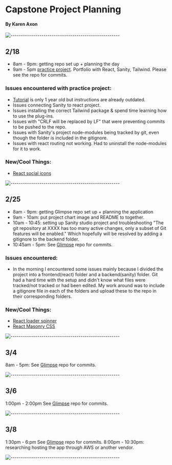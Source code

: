 # Capstone Project Planning

#### By Karen Axon

![-----------------------------------------------------](https://raw.githubusercontent.com/andreasbm/readme/master/assets/lines/aqua.png)

## **2/18**
* 8am - 9pm: getting repo set up + planning the day
* 9am - 5pm  [practice project](https://github.com/karenaxon/portfolio-react.git). Portfolio with React, Sanity, Tailwind. Please see the repo for commits.
  
### **Issues encountered with practice project:**
* [Tutorial](https://www.youtube.com/watch?v=NO7_jgzVgbc&list=PL76mI9stnSrjW0MFLAAz1Phz5Uvhdcfgf&index=4) is only 1 year old but instructions are already outdated.
* Issues connecting Sanity to react project.
* Issues installing the correct Tailwind package & spend time learning how to use the plug-ins.
* Issues with "CRLF will be replaced by LF" that were preventing commits to be pushed to the repo.
* Issues with Sanity's project node-modules being tracked by git, even though the folder is included in the gitignore.
* Issues with react routing not working. Had to uninstall the node-modules for it to work.
  
### **New/Cool Things:**
* [ React social icons](https://www.npmjs.com/package/react-social-icons)

![-----------------------------------------------------](https://raw.githubusercontent.com/andreasbm/readme/master/assets/lines/aqua.png)

## **2/25**
* 8am - 9pm: getting Glimpse repo set up + planning the application
* 9am - 10am: put project chart image and README to together. 
* 10am - 10:45: setting up Sanity studio project and troubleshooting "The git repository at XXXX has too many active changes, only a subset of Git features will be enabled." Which hopefully will be resolved by adding a gitignore to the backend folder.
* 10:45am - 5pm: See [Glimpse]("https://github.com/karenaxon/glimpse.git") repo for commits.
  
### **Issues encountered:**
* In the morning I encountered some issues mainly because I divided the project into a frontend(react) folder and a backend(sanity) folder. Git had a hard time with the setup and didn't know what files were tracked/not tracked or had been edited. My work around was to include a gitignore file in each of the folders and upload these to the repo in their corresponding folders.

### **New/Cool Things:**

* [React loader spinner](https://www.npmjs.com/package/react-loader-spinner)
* [React Masonry CSS](https://www.npmjs.com/package/react-masonry-css)

![-----------------------------------------------------](https://raw.githubusercontent.com/andreasbm/readme/master/assets/lines/aqua.png)

## **3/4**

8am - 5pm: See [Glimpse](https://github.com/karenaxon/glimpse.git) repo for commits.

![-----------------------------------------------------](https://raw.githubusercontent.com/andreasbm/readme/master/assets/lines/aqua.png)

## **3/6**

1:00pm - 2:00pm See [Glimpse](https://github.com/karenaxon/glimpse.git) repo for commits.

![-----------------------------------------------------](https://raw.githubusercontent.com/andreasbm/readme/master/assets/lines/aqua.png)

## **3/8**

1:30pm - 6:pm See [Glimpse](https://github.com/karenaxon/glimpse.git) repo for commits.
8:00pm - 10:30pm: researching hosting the app through AWS or another vendor.

![-----------------------------------------------------](https://raw.githubusercontent.com/andreasbm/readme/master/assets/lines/aqua.png)